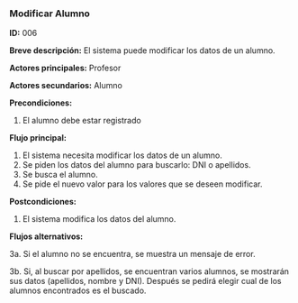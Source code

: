 ### **Modificar Alumno**

**ID:** 006

**Breve descripción:** El sistema puede modificar los datos de un alumno.

**Actores principales:** Profesor

**Actores secundarios:** Alumno

**Precondiciones:**

 1. El alumno debe estar registrado

 **Flujo principal:**

  1. El sistema necesita modificar los datos de un alumno.
  2. Se piden los datos del alumno para buscarlo: DNI o apellidos.
  3. Se busca el alumno.
  4. Se pide el nuevo valor para los valores que se deseen modificar.

 **Postcondiciones:**

  1. El sistema modifica los datos del alumno.

 **Flujos alternativos:**
 
  3a. Si el alumno no se encuentra, se muestra un mensaje de error.

  3b. Si, al buscar por apellidos, se encuentran varios alumnos, se mostrarán sus datos (apellidos, nombre y DNI).
      Después se pedirá elegir cual de los alumnos encontrados es el buscado.
